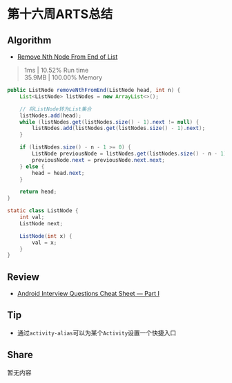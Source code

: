 # 第十六周ARTS总结
## Algorithm
- [Remove Nth Node From End of List](https://leetcode.com/problems/remove-nth-node-from-end-of-list/)
> 1ms | 10.52% Run time  
> 35.9MB | 100.00% Memory
```java
public ListNode removeNthFromEnd(ListNode head, int n) {
    List<ListNode> listNodes = new ArrayList<>();

    // 将ListNode转为List集合
    listNodes.add(head);
    while (listNodes.get(listNodes.size() - 1).next != null) {
        listNodes.add(listNodes.get(listNodes.size() - 1).next);
    }

    if (listNodes.size() - n - 1 >= 0) {
        ListNode previousNode = listNodes.get(listNodes.size() - n - 1);
        previousNode.next = previousNode.next.next;
    } else {
        head = head.next;
    }

    return head;
}

static class ListNode {
    int val;
    ListNode next;

    ListNode(int x) {
        val = x;
    }
}
```
## Review
- [Android Interview Questions Cheat Sheet — Part I](https://android.jlelse.eu/android-interview-questions-cheat-sheet-96ea01c88def)

## Tip
+ 通过`activity-alias`可以为某个`Activity`设置一个快捷入口

## Share
暂无内容